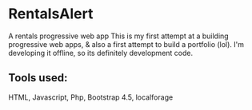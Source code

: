 # RentalsAlert
A rentals progressive web app
This is my first attempt at a building progressive web apps, & also a first attempt to build a portfolio (lol).
I'm developing it offline, so its definitely development code.

## Tools used: 
HTML, Javascript, Php, Bootstrap 4.5, localforage
